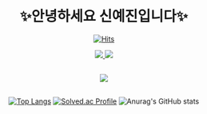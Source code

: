 <div align="center">

 #  ✨안녕하세요 신예진입니다✨
[![Hits](https://hits.seeyoufarm.com/api/count/incr/badge.svg?url=https%3A%2F%2Fgithub.com%2Fyeahzxnn&count_bg=%23FDC8F8CB&title_bg=%23F54D4D96&icon=smugmug.svg&icon_color=%23E7E7E7&title=hits&edge_flat=false)](https://github.com/yeahzxnn)
 <div> <a href="https://yeahzxnn.notion.site/77488add45274853af9ce6f9ca6e53a8?pvs=4" target="_blank"> <img src="https://img.shields.io/badge/Notion-000000?style=flat-square&logo=Notion&logoColor=white"/> </a> 
<a href="https://velog.io/@yeahzxnn" target="_blank"> <img src="https://img.shields.io/badge/Velog-20C997?style=flat-square&logo=Velog&logoColor=white"/> </a>  </div> 

## 
 <div> <a href="https://www.youtube.com/watch?v=IlMB_LmPzKk"> 
  <img src="https://i.pinimg.com/originals/ff/18/c9/ff18c973fdc537fcfaeb2dce46104586.gif" />  </a> </div>
 
 ##
 [![Top Langs](https://github-readme-stats.vercel.app/api/top-langs/?username=yeahzxnn&layout=compact)](https://github.com/yeahzxnn/github-readme-stats)
 [![Solved.ac Profile](http://mazassumnida.wtf/api/v2/generate_badge?boj=whynotyoucan)](https://solved.ac/whynotyoucan/)
 ![Anurag's GitHub stats](https://github-readme-stats.vercel.app/api?username=yeahzxnn&show_icons=true&theme=dracula)
 

<!-- ##    🏃‍♀️  Activities  🏃‍♀️

<div>
  UNIV OWL-FOREST FRONTEND <br>
  UNIV CODING CLUB - REACT STUDYING & MAKING OUR WEBSITE <br>
  SWIFT CODING CLUB 3rd - IOS STUDYING <br>
  RISING CAMP 13th - iOS App DEVELOPING
</div>
 
##  ❤️‍🔥  Interested in..  ❤️‍🔥
 
<div>
 iOS APP DEVELOPING <br>
 RESPONSIVE WEB DESIGN <br>
 UI/UX <br>
 PM
</div>
  
##  💎  Coding Skill & Tools  💎

<div>
<img src="https://img.shields.io/badge/Swift-F05138?style=flat-square&logo=Swift&logoColor=white"/>
<img src="https://img.shields.io/badge/React-61DAFB?style=flat-square&logo=React&logoColor=white"/> 
<img src="https://img.shields.io/badge/HTML-E34F26?style=flat-square&logo=HTML5&logoColor=white"/>
<img src="https://img.shields.io/badge/CSS3-F68212?style=flat-square&logo=CSS3&logoColor=white"/> <br>
<img src="https://img.shields.io/badge/JavaScript-F7DF1E?style=flat-square&logo=JavaScript&logoColor=white"/>
<img src="https://img.shields.io/badge/Java-007396?style=flat&logo=Java&logoColor=white" />
<img src="https://img.shields.io/badge/MySQL-4479A1?style=flat-square&logo=MySQL&logoColor=white"/> 
<img src="https://img.shields.io/badge/Python-3776AB?style=flat-square&logo=Python&logoColor=white"/> <br>
<img src="https://img.shields.io/badge/GitHub-181717?style=flat-square&logo=GitHub&logoColor=white"/>
<img src="https://img.shields.io/badge/GitKraken-179287?style=flat-square&logo=GitKraken&logoColor=white"/>
<img src="https://img.shields.io/badge/Figma-F24E1E?style=flat-square&logo=Figma&logoColor=white"/> <br>
<img src="https://img.shields.io/badge/macOS-000000?style=flat-square&logo=macOS&logoColor=white"/>
<img src="https://img.shields.io/badge/Slack-4A154B?style=flat-square&logo=Slack&logoColor=white"/>
<img src="https://img.shields.io/badge/Discord-5865F2?style=flat-square&logo=Discord&logoColor=white"/>
</div>
  
<br />
 
![Anurag's GitHub stats](https://github-readme-stats.vercel.app/api?username=yeahzxnn&show_icons=true&theme=dracula)
[![Top Langs](https://github-readme-stats.vercel.app/api/top-langs/?username=yeahzxnn&layout=compact)](https://github.com/yeahzxnn/github-readme-stats)

[![Solved.ac Profile](http://mazassumnida.wtf/api/v2/generate_badge?boj=whynotyoucan)](https://solved.ac/whynotyoucan/)


<!-- </div>
 -->
